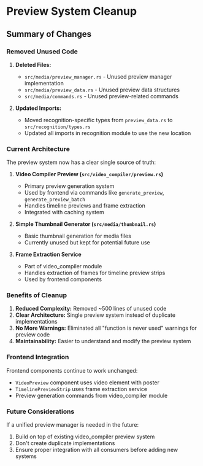 # Preview System Cleanup

## Summary of Changes

### Removed Unused Code
1. **Deleted Files:**
   - `src/media/preview_manager.rs` - Unused preview manager implementation
   - `src/media/preview_data.rs` - Unused preview data structures 
   - `src/media/commands.rs` - Unused preview-related commands

2. **Updated Imports:**
   - Moved recognition-specific types from `preview_data.rs` to `src/recognition/types.rs`
   - Updated all imports in recognition module to use the new location

### Current Architecture

The preview system now has a clear single source of truth:

1. **Video Compiler Preview (`src/video_compiler/preview.rs`)**
   - Primary preview generation system
   - Used by frontend via commands like `generate_preview`, `generate_preview_batch`
   - Handles timeline previews and frame extraction
   - Integrated with caching system

2. **Simple Thumbnail Generator (`src/media/thumbnail.rs`)**
   - Basic thumbnail generation for media files
   - Currently unused but kept for potential future use

3. **Frame Extraction Service**
   - Part of video_compiler module
   - Handles extraction of frames for timeline preview strips
   - Used by frontend components

### Benefits of Cleanup

1. **Reduced Complexity:** Removed ~500 lines of unused code
2. **Clear Architecture:** Single preview system instead of duplicate implementations
3. **No More Warnings:** Eliminated all "function is never used" warnings for preview code
4. **Maintainability:** Easier to understand and modify the preview system

### Frontend Integration

Frontend components continue to work unchanged:
- `VideoPreview` component uses video element with poster
- `TimelinePreviewStrip` uses frame extraction service
- Preview generation commands from video_compiler module

### Future Considerations

If a unified preview manager is needed in the future:
1. Build on top of existing video_compiler preview system
2. Don't create duplicate implementations
3. Ensure proper integration with all consumers before adding new systems